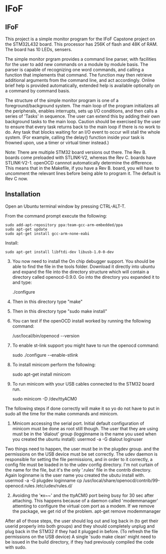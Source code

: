 IFoF 
=======

IFoF 
--------


This project is a simple monitor program for the IFoF Capstone project on the STM32L432 board. 
This processor has 256K of flash and 48K of RAM. The board has 10 LEDs, sensers.

The simple monitor prgram provides a command line parser, with facilities for the user to add new commands on a module by module basis. The parser is capable of recognizing one word commands, and calling a function that implements that command. The function may then retrieve additional arguments from the command line, and act accordingly. Online brief help is provided automatically, extended help is available optionally on a command by command basis. 

The structure of the simple monitor program is one of a foreground/background system. The main loop of the program initializes all the peripherals, enables interrupts, sets up I/O conditions, and then calls a series of 'Tasks' in sequence. The user can extend this by adding their own background tasks to the main loop. Caution should be exercised by the user to ensure that every task returns back to the main loop if there is no work to do. Any task that blocks waiting for an I/O event to occur will stall the whole system. (For example, calling the delay() function inside your task is frowned upon, use a timer or virtual timer instead.)

Note: There are multiple STM32 board versions out there.
The Rev B. boards come preloaded with STLINK-V2, whereas the Rev C. boards have STLINK-V2-1. openOCD cannnot automatically determine the difference. This means that in the Makefile, if you have a Rev B. board, you will have to uncomment the relevant lines before being able to program it. The default is Rev C now.

Installation
-------------

Open an Ubuntu terminal window by pressing CTRL-ALT-T.


From the command prompt execute the following:

    sudo add-apt-repository ppa:team-gcc-arm-embedded/ppa
    sudo apt-get update
    sudo apt-get install gcc-arm-none-eabi

Install:

    sudo apt-get install libftdi-dev libusb-1.0-0-dev

 3. You now need to install the On chip debugger support. You should be able to find the file in the tools folder. Download it directly into ubuntu and expand the file into the directory structure which will contain a directory called openocd-0.9.0. Go into the directory you expanded it to and type:

     ./configure

 4. Then in this directory type "make"

 5. Then in this directory type "sudo make install"

 6. You can test if the openOCD install worked by running the following command:

    /usr/local/bin/openocd --version
 
 7. To enable st-link support you might have to run the openocd command:

    sudo ./configure --enable-stlink

 8. To install minicom perform the following:

    sudo apt-get install minicom
 
 9. To run minicom with your USB cables connected to the STM32 board run. 

    sudo minicom -D /dev/ttyACM0
 
The following steps if done correctly will make it so yo do not have to put in sudo all the time for the make commands and minicom.

  1. Minicom accessing the serial port. Initial default configuration of minicom must be done as root still though. The user that they are using must be in the 'dialout' group (logginname is the name you used when you created the ubuntu install):
     usermod -a -G dialout loginuser
 
Two things need to happen, the user must be in the plugdev group. and the permissions on the USB device must be set correctly. The udev daemon is responsible for setting the file permissions, and in order to it correctly, a config file must be loaded in to the udev config directory. I'm not curtain of the name for the file, but it's the only '.rules' file in the contrib directory. Again loginname is the user name you created the ubutu install with.
    usermod -a -G plugdev loginname
    cp /usr/local/share/openocd/contrib/99-openocd.rules /etc/udev/rules.d/

2. Avoiding the '~~x~~x~~' and the ttyACM0 port being busy for 30 sec after attaching. This happens because of a daemon called 'modemmanager' attemting to configure the virtual com port as a modem. If we remove the package, we get rid of the problem. 
    apt-get remove modemmanager

After all of those steps, the user should log out and log back in (to get their userid properly into both groups) and they should completely unplug and plug back in the STM32 if they had it plugged in before. (To refresh the file permissions on the USB device) A single 'sudo make clean' might need to be issued in the build directory, if they had previously compiled the code with sudo. 
